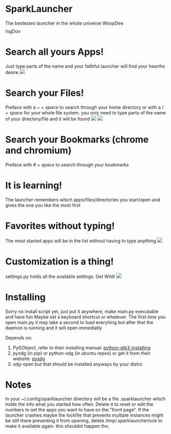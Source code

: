 SparkLauncher
=============
The bestestes launcher in the whole universe WoopDee$$$$ingDoo

# Search all yours Apps! #
Just type parts of the name and your faithful launcher will find your hearths desire
![](https://i.imgur.com/Mkq6WyE.png)

# Search your Files! #
Preface with a ~ + _space_ to search through your home directory or with a / + _space_ for your whole file system.
you only need to type parts of the name of your directory/file and it will be found
![](https://i.imgur.com/4S7lBKy.png)
![](https://i.imgur.com/5tf3zih.png)

# Search your Bookmarks (chrome and chromium) #
Preface with # + _space_ to search through your bookmarks

# It is learning! #
The launcher remembers which apps/files/directories you start/open and gives the one you like the most first

# Favorites without typing! #
The most started apps will be in the list without having to type anything
![](https://i.imgur.com/wylD6Zl.png)

# Customization is a thing!
settings.py holds all the available settings. Get Wild!
![](https://i.imgur.com/qwe4Lhh.png)

# Installing #
Sorry no install script yet, just put it anywhere, make main.py executable and have fun
Maybe set a keyboard shortcut or whatever. The first time you open main.py it may take a second to load everyhing
but after that the daemon is running and it will open immediatly

Depends on:  
1. PyGObject, refer to their installing manual: [python-gtk3-installing](https://python-gtk-3-tutorial.readthedocs.io/en/latest/install.html)  
2. pyxdg (in pip) or python-xdg (in ubuntu repos) or get it from their website: [pyxdg](https://freedesktop.org/wiki/Software/pyxdg/)  
3. xdg-open but that should be installed anyways by your distro

# Notes #
In your ~/.config/sparklauncher directory will be a file .sparklauncher which holds the info what you started how often. Delete it to reset or edit
the numbers to set the apps you want to have on the "front page".
If the launcher crashes maybe the lockfile that prevents multiple instances might be still there preventing it from opening,
delete /tmp/.sparklauncherlock to make it available again. this shouldnt happen tho.


